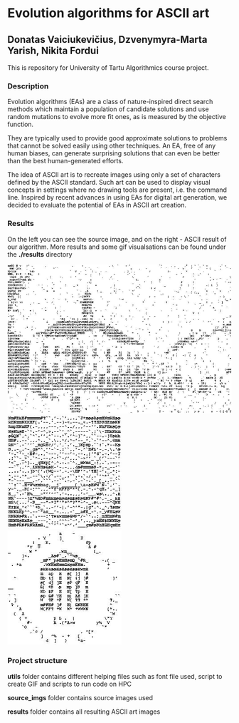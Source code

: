 # Evolution algorithms for ASCII art
## Donatas Vaiciukevičius, Dzvenymyra-Marta Yarish, Nikita Fordui

This is repository for University of Tartu Algorithmics course project.

### Description

Evolution algorithms (EAs) are a class of nature-inspired direct 
search methods which maintain a population of candidate solutions 
and use random mutations to evolve more fit ones, 
as is measured by the objective function. 

They are typically used to provide good
approximate solutions to problems that cannot be
solved easily using other techniques. An EA, free of any
human biases, can generate surprising solutions that can
even be better than the best human-generated efforts.

The idea of ASCII art is to recreate images using only a
set of characters defined by the ASCII standard. Such art
can be used to display visual concepts in settings where
no drawing tools are present, i.e. the command line.
Inspired by recent advances in using EAs for digital art
generation, we decided to evaluate the potential of EAs
in ASCII art creation.

### Results

On the left you can see the source image, and on the right - ASCII result of our algorithm. More results and some gif visualsations can be found under the **./results** directory

![Result](results/hall_1000_25000/result.jpeg)
![Result](results/smile_2000_2000_(denoising_no_spaces)/result.jpeg)
![Result](results/UT_2000_3000_spaces/result.jpeg)

### Project structure

**utils** folder contains different helping files such as font file used, script to create GIF and scripts to run code on HPC

**source_imgs** folder contains source images used

**results** folder contains all resulting ASCII art images

